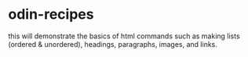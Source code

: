 # odin-recipes

this will demonstrate the basics of html commands such as making lists (ordered & unordered), headings, paragraphs, images, and links.